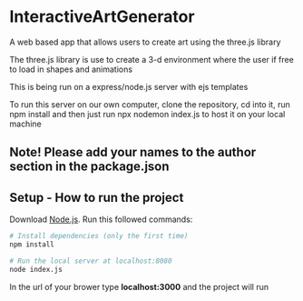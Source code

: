 # InteractiveArtGenerator
A web based app that allows users to create art using the three.js library

The three.js library is use to create a 3-d environment where the user if free to load in shapes and animations

This is being run on a express/node.js server with ejs templates 

To run this server on our own computer, clone the repository, cd into it, run npm install and then just run npx nodemon index.js to host it on your local machine

<h2>Note! Please add your names to the author section in the package.json</h2>

## Setup - How to run the project

Download [Node.js](https://nodejs.org/en/download/).
Run this followed commands:

``` bash
# Install dependencies (only the first time)
npm install

# Run the local server at localhost:8080
node index.js
```

In the url of your brower type **localhost:3000** and the project will run
